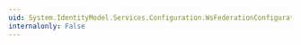 ```yaml
---
uid: System.IdentityModel.Services.Configuration.WsFederationConfiguration.Issuer
internalonly: False
---
```

